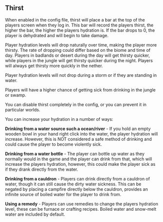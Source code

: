 ## Thirst

When enabled in the config file, thirst will place a bar at the top of the players screen when they log in.  This
bar will record the players thirst, the higher the bar, the higher the players hydration is.  If the bar drops
to 0, the player is dehydrated and will begin to take damage.

Player hydration levels will drop naturally over time, making the player more thirsty.  The rate of dropping could differ based on the biome and time of day.  Players in badlands or desert during the day will get thirsty quicker, while players in the jungle will get thirsty quicker during the night.  Players will always get thirsty more quickly in the nether. 

Player hydration levels will not drop during a storm or if they are standing in water.

Players will have a higher chance of getting sick from drinking in the jungle or swamp.

You can disable thirst completely in the config, or you can prevent it in particular worlds.

You can increase your hydration in a number of ways:
 
**Drinking from a water source such a ocean/river** - If you hold an empty wooden bowl in your hand right click into the water, the player hydration will increase.  However, this is NOT considered a safe method of drinking and could cause the player to become violently sick.

**Drinking from a water bottle** - The player can bottle up water as they normally would in the game and the player can drink from that, which will increase the players hydration, however, this could make the player sick as if they drank directly from the water.

**Drinking from a cauldron** - Players can drink directly from a cauldron of water, though it can still cause the dirty water sickness.  This can be negated by placing a campfire directly below the cauldron, provides an infinite source of boiled water for the player to drink from.

**Using a remedy** - Players can use remedies to change the players hydration level, these can be furnace or crafting recipes.  Boiled water and snow-melt water are included by default.
